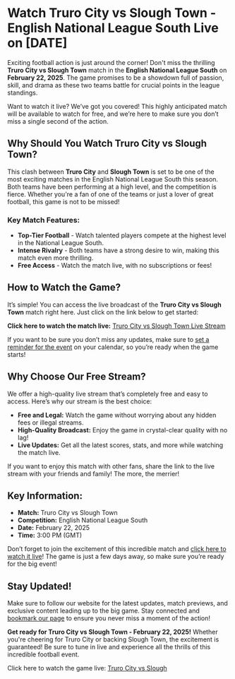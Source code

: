 # Watch Truro City vs Slough Town - English National League South Live on [DATE]

Exciting football action is just around the corner! Don't miss the thrilling **Truro City vs Slough Town** match in the **English National League South** on **February 22, 2025**. The game promises to be a showdown full of passion, skill, and drama as these two teams battle for crucial points in the league standings.

Want to watch it live? We’ve got you covered! This highly anticipated match will be available to watch for free, and we’re here to make sure you don’t miss a single second of the action.

## Why Should You Watch Truro City vs Slough Town?

This clash between **Truro City** and **Slough Town** is set to be one of the most exciting matches in the English National League South this season. Both teams have been performing at a high level, and the competition is fierce. Whether you're a fan of one of the teams or just a lover of great football, this game is not to be missed!

### Key Match Features:

- **Top-Tier Football** - Watch talented players compete at the highest level in the National League South.
- **Intense Rivalry** - Both teams have a strong desire to win, making this match even more thrilling.
- **Free Access** - Watch the match live, with no subscriptions or fees!

## How to Watch the Game?

It’s simple! You can access the live broadcast of the **Truro City vs Slough Town** match right here. Just click on the link below to get started:

**Click here to watch the match live:** [Truro City vs Slough Town Live Stream](https://tinyurl.com/livestreamfreeo?st=Truro+City+vs+Slough+Town&si=gh)

If you want to be sure you don’t miss any updates, make sure to [set a reminder for the event](https://tinyurl.com/livestreamfreeo?st=Truro+City+vs+Slough+Town&si=gh) on your calendar, so you’re ready when the game starts!

## Why Choose Our Free Stream?

We offer a high-quality live stream that’s completely free and easy to access. Here’s why our stream is the best choice:

- **Free and Legal:** Watch the game without worrying about any hidden fees or illegal streams.
- **High-Quality Broadcast:** Enjoy the game in crystal-clear quality with no lag!
- **Live Updates:** Get all the latest scores, stats, and more while watching the match live.

If you want to enjoy this match with other fans, share the link to the live stream with your friends and family! The more, the merrier!

## Key Information:

- **Match:** Truro City vs Slough Town
- **Competition:** English National League South
- **Date:** February 22, 2025
- **Time:** 3:00 PM (GMT)

Don’t forget to join the excitement of this incredible match and [click here to watch it live](https://tinyurl.com/livestreamfreeo?st=Truro+City+vs+Slough+Town&si=gh)! The game is just a few days away, so make sure you’re ready for the big event!

## Stay Updated!

Make sure to follow our website for the latest updates, match previews, and exclusive content leading up to the big game. Stay connected and [bookmark our page](https://tinyurl.com/livestreamfreeo?st=Truro+City+vs+Slough+Town&si=gh) to ensure you never miss a moment of the action!

**Get ready for Truro City vs Slough Town - February 22, 2025!** Whether you're cheering for Truro City or backing Slough Town, the excitement is guaranteed! Be sure to tune in live and experience all the thrills of this incredible football event.

Click here to watch the game live: [Truro City vs Slough](https://tinyurl.com/livestreamfreeo?st=Truro+City+vs+Slough+Town&si=gh)

